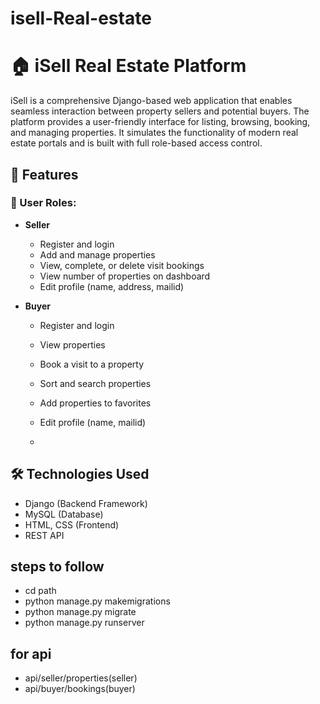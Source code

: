 # isell-Real-estate

# 🏠 iSell Real Estate Platform
iSell is a comprehensive Django-based web application that enables seamless interaction between property sellers and potential buyers. The platform provides a user-friendly interface for listing, browsing, booking, and managing properties. It simulates the functionality of modern real estate portals and is built with full role-based access control.

## 🔧 Features

### 👤 User Roles:
- **Seller**
  - Register and login
  - Add and manage properties
  - View, complete, or delete visit bookings
  - View number of properties on dashboard
  - Edit profile (name, address, mailid)

- **Buyer**
  - Register and login
  - View properties
  - Book a visit to a property
  - Sort and search properties
  - Add properties to favorites
  - Edit profile (name, mailid)
 
  - 
## 🛠️ Technologies Used

- Django (Backend Framework)
- MySQL (Database)
- HTML, CSS (Frontend)
- REST API

## steps to follow
- cd path
- python manage.py makemigrations
- python manage.py migrate
- python manage.py runserver

## for api
- api/seller/properties(seller)
- api/buyer/bookings(buyer)

